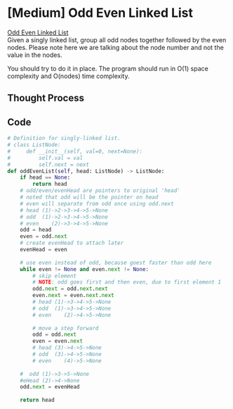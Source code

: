 # \[Medium\] Odd Even Linked List

[Odd Even Linked List](https://leetcode.com/problems/odd-even-linked-list/)  
Given a singly linked list, group all odd nodes together followed by the even nodes. Please note here we are talking about the node number and not the value in the nodes.

You should try to do it in place. The program should run in O\(1\) space complexity and O\(nodes\) time complexity.

## Thought Process

## Code

```python
# Definition for singly-linked list.
# class ListNode:
#     def __init__(self, val=0, next=None):
#         self.val = val
#         self.next = next
def oddEvenList(self, head: ListNode) -> ListNode:
    if head == None:
        return head
    # odd/even/evenHead are pointers to original 'head'
    # noted that odd will be the pointer on head
    # even will separate from odd once using odd.next
    # head (1)->2->3->4->5->None
    # odd  (1)->2->3->4->5->None
    # even    (2)->3->4->5->None
    odd = head 
    even = odd.next
    # create evenHead to attach later
    evenHead = even
    
    # use even instead of odd, because goest faster than odd here
    while even != None and even.next != None:
        # skip element
        # NOTE: odd goes first and then even, due to first element 1
        odd.next = odd.next.next
        even.next = even.next.next
        # head (1)->3->4->5->None
        # odd  (1)->3->4->5->None
        # even    (2)->4->5->None
        
        # move a step forward        
        odd = odd.next
        even = even.next
        # head (3)->4->5->None
        # odd  (3)->4->5->None
        # even    (4)->5->None
    
    #  odd (1)->3->5->None
    #eHead (2)->4->None
    odd.next = evenHead
    
    return head

```

